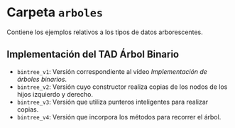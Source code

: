 # Carpeta `arboles`

Contiene los ejemplos relativos a los tipos de datos arborescentes.

## Implementación del TAD Árbol Binario

 * `bintree_v1`: Versión correspondiente al vídeo *Implementación de árboles binarios*.
 * `bintree_v2`: Versión cuyo constructor realiza copias de los nodos de los hijos izquierdo y derecho.
 * `bintree_v3`: Versión que utiliza punteros inteligentes para realizar copias.
 * `bintree_v4`: Versión que incorpora los métodos para recorrer el árbol.
 